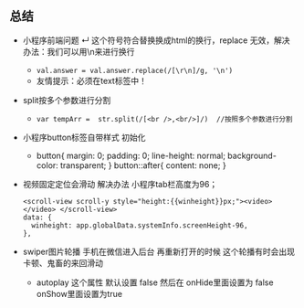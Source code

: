 ## 总结
 - 小程序前端问题 ↵ 这个符号符合替换换成html的换行，replace 无效，解决办法：我们可以用\n来进行换行
   - `val.answer = val.answer.replace(/[\r\n]/g, '\n')`
   - 友情提示：必须在text标签中！
   
 - split按多个参数进行分割
   -    `var tempArr =  str.split(/[<br />,<br/>]/)  //按照多个参数进行分割`

-  小程序button标签自带样式 初始化
   -  button{
          margin: 0;
          padding: 0;
          line-height: normal;
          background-color: transparent;
       }
     button::after{
         content: none;
     }
  
  

 - 视频固定定位会滑动 解决办法 小程序tab栏高度为96；

       <scroll-view scroll-y style="height:{{winheight}}px;"><video></video> </scroll-view>
       data: {
         winheight: app.globalData.systemInfo.screenHeight-96,
       },

 - swiper图片轮播  手机在微信进入后台  再重新打开的时候  这个轮播有时会出现卡顿、鬼畜的来回滑动
   - autoplay 这个属性 默认设置 false  然后在 onHide里面设置为 false   onShow里面设置为true  
